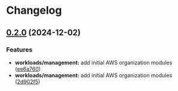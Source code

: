 # Changelog

## [0.2.0](https://github.com/flumen-tf-workspaces-repos/workloads/compare/management-aws-organization-v0.1.0...management-aws-organization-0.2.0) (2024-12-02)


### Features

* **workloads/management:** add initial AWS organization modules ([ee6a760](https://github.com/flumen-tf-workspaces-repos/workloads/commit/ee6a760530d77394fc83ba382b725d27a6766021))
* **workloads/management:** add initial AWS organization modules ([2d902f5](https://github.com/flumen-tf-workspaces-repos/workloads/commit/2d902f5c83c6cdba3a860707f2dc16d47cdc0f07))
